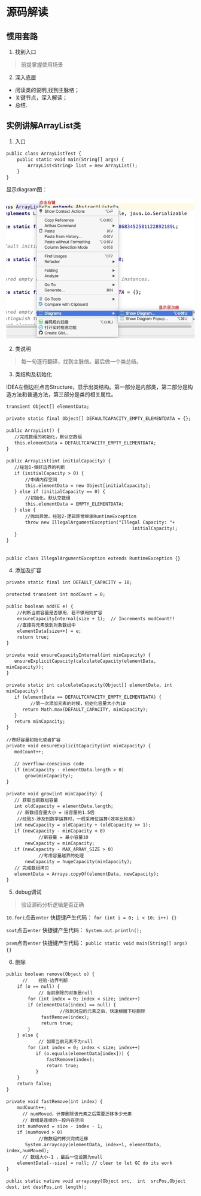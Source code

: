 # 源码解读

## 惯用套路
1. 找到入口

>前提掌握使用场景

2. 深入底层

- 阅读类的说明,找到主脉络；
- 关键节点，深入解读；
- 总结.

## 实例讲解ArrayList类

1. 入口
```
public class ArrayListTest {
    public static void main(String[] args) {
        ArrayList<String> list = new ArrayList();
    }
}
```
显示diagram图：

[picture]: https://github.com/Consck/gitbook/raw/master/picture/%E6%BA%90%E7%A0%81%E8%A7%A3%E8%AF%BB%E5%B1%82%E6%AC%A1%E6%84%9F.jpg

![picture]

2. 类说明

>每一句逐行翻译，找到主脉络。最后做一个类总结。

3. 类结构及初始化

IDEA左侧边栏点击Structure，显示出类结构。第一部分是内部类，第二部分是构造方法和普通方法，第三部分是类的相关属性。

```
transient Object[] elementData;
     
private static final Object[] DEFAULTCAPACITY_EMPTY_ELEMENTDATA = {};

public ArrayList() {
   //完成数组的初始化，默认空数组
   this.elementData = DEFAULTCAPACITY_EMPTY_ELEMENTDATA;
}

public ArrayList(int initialCapacity) {
   //经验1-做好边界的判断
   if (initialCapacity > 0) {
       //申请内存空间
       this.elementData = new Object[initialCapacity];
   } else if (initialCapacity == 0) {
       //初始化，默认空数组
       this.elementData = EMPTY_ELEMENTDATA;
   } else {
       //抛出异常。经验2-逻辑异常继承RuntimeException
       throw new IllegalArgumentException("Illegal Capacity: "+
                                               initialCapacity);
   }
}


public class IllegalArgumentException extends RuntimeException {}
```

4. 添加及扩容

```
private static final int DEFAULT_CAPACITY = 10;

protected transient int modCount = 0;

public boolean add(E e) {
    //判断当前容量是否够用，若不够用则扩容
    ensureCapacityInternal(size + 1);  // Increments modCount!!
    //直接将元素放到对象数组中
    elementData[size++] = e;
    return true;
}

private void ensureCapacityInternal(int minCapacity) {
   ensureExplicitCapacity(calculateCapacity(elementData, minCapacity));
}

private static int calculateCapacity(Object[] elementData, int minCapacity) {
   if (elementData == DEFAULTCAPACITY_EMPTY_ELEMENTDATA) {
		 //第一次添加元素的时候，初始化容量大小为10
      return Math.max(DEFAULT_CAPACITY, minCapacity);
   }
   return minCapacity;
}

//做好容量初始化或者扩容
private void ensureExplicitCapacity(int minCapacity) {
   modCount++;

   // overflow-conscious code
   if (minCapacity - elementData.length > 0)
       grow(minCapacity);
}

private void grow(int minCapacity) {
   // 获取当前数组容量
   int oldCapacity = elementData.length;
	// 新数组容量大小 = 旧容量的1.5倍
	//经验3-涉及到数学运算时，一般采用位运算(效率比较高)
   int newCapacity = oldCapacity + (oldCapacity >> 1);
   if (newCapacity - minCapacity < 0)
			//新容量 = 最小容量10
       newCapacity = minCapacity;
   if (newCapacity - MAX_ARRAY_SIZE > 0)
			//考虑容量越界的处理
       newCapacity = hugeCapacity(minCapacity);
   // 完成数组拷贝
   elementData = Arrays.copyOf(elementData, newCapacity);
}
```

5. debug调试
> 验证源码分析逻辑是否正确

`10.fori`点击`enter`  快捷键产生代码：
`for (int i = 0; i < 10; i++) {}`

`sout`点击`enter`  快捷键产生代码：
`System.out.println();`

`psvm`点击`enter`  快捷键产生代码：
`public static void main(String[] args) {}`

6. 删除

```
public boolean remove(Object o) {
	  //	经验-边界判断
    if (o == null) {
			// 当前删除的对象是null
        for (int index = 0; index < size; index++)
        if (elementData[index] == null) {
					//找到对应的元素之后，快速根据下标删除
             fastRemove(index);
             return true;
        }
    } else {
			// 如果当前元素不为null
        for (int index = 0; index < size; index++)
           if (o.equals(elementData[index])) {
               fastRemove(index);
               return true;
           }
    }
    return false;
}

private void fastRemove(int index) {
    modCount++;
	  // numMoved，计算删除该元素之后需要迁移多少元素
	  // 数组是连续的一段内存空间
    int numMoved = size - index - 1;
    if (numMoved > 0)
			//做数组的拷贝完成迁移
       System.arraycopy(elementData, index+1, elementData, index,numMoved);
	  // 数组大小-1 ，最后一位设置为null
    elementData[--size] = null; // clear to let GC do its work
}

public static native void arraycopy(Object src,  int  srcPos,Object dest, int destPos,int length);
```

